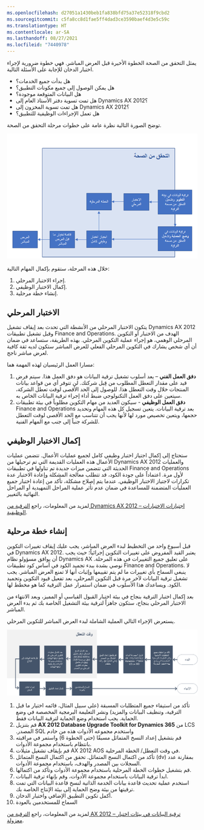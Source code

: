 ```yaml
---
ms.openlocfilehash: d27051a1430beb1fa838bfd75a37e52318f9cbd2
ms.sourcegitcommit: c5fa8cc8d1fae5ff4dad3ce3590baef4d3e5c59c
ms.translationtype: HT
ms.contentlocale: ar-SA
ms.lasthandoff: 08/27/2021
ms.locfileid: "7440978"
---
```

يمثل التحقق من الصحة الخطوة الأخيرة قبل العرض المباشر. فهي خطوة ضرورية لإجراء اختبار الدخان للإجابة على الأسئلة التالية.

- هل بدأت جميع الخدمات؟
- هل يمكن الوصول إلى جميع مكونات التطبيق؟
- هل البيانات المتوقعة موجودة؟
- هل تمت تسوية دفتر الأستاذ العام إلى Dynamics AX 2012؟
- هل تمت تسوية المخزون إلى Dynamics AX 2012؟
- هل تعمل الإجراءات الوظيفية للتطبيق؟


توضح الصورة التالية نظرة عامة على خطوات مرحلة التحقق من الصحة. 
 
[![يوضح الرسم التخطيطي نظرة عامة على خطوات مرحلة التحقق من الصحة.](../media/validate.png)](../media/validate.png#lightbox)

خلال هذه المرحلة، ستقوم بإكمال المهام التالية:

1.  إجراء الاختبار المرحلي.
2.  إكمال الاختبار الوظيفي.
3.  إنشاء خطة مرحلية.

## <a name="cutover-testing"></a>الاختبار المرحلي
يتكون الاختبار المرحلي من الأنشطة التي تحدث بعد إيقاف تشغيل Dynamics AX 2012 وقبل تشغيل تطبيقات Finance and Operations. الهدف من الاختبار أو التكوين المرحلي الوهمي‬، هو إجراء عملية التكوين المرحلي. بهذه الطريقة، ستساعد في ضمان أن أي شخص يشارك في التكوين المرحلي الفعلي للعرض المباشر ستكون لديه ثقة كافية لعرض مباشر ناجح. 

مسارا العمل الرئيسيان لهذه المهمة هما:

1.  **دفق العمل الفني** – يعد أسلوب تشغيل ترقية البيانات هو دفق العمل هذا. سيتم فرض قيد على مقدار التعطل المطلوب من قِبل شركتك. لن تتوفر أي من قواعد بيانات المنتجات خلال وقت التعطل هذا. للوصول إلى الحد الأقصى لوقت تعطل الشركة، سيتعين على دفق العمل التكنولوجي ضبط أداء إجراء ترقية البيانات الخاص به.
2.  **دفق العمل الوظيفي** - سيكون العديد من مهام التكوين مطلوباً في بيئة تطبيقات Finance and Operations بعد ترقية البيانات. يتعين تسجيل كل هذه المهام وتحديد حجمها، ويتعين تخصيص مورد لها لأنها يجب أن تتناسب مع الحد الأقصى لوقت التعطل للشركة جنباً إلى جنب مع المهام الفنية.

## <a name="complete-functional-testing"></a>إكمال الاختبار الوظيفي
ستحتاج إلى إكمال اجتياز اختبار وظيفي كامل لجميع عمليات الأعمال. تتضمن عمليات الأعمال هذه العمليات القديمة التي تم ترحيلها من Dynamics AX 2012 والعمليات الحديثة التي تتضمن ميزات جديدة تم تناولها في تطبيقات Finance and Operations لأول مرة. اعتماداً على جودة الكود، قد تتطلب معالجة المشكلة وإعادة الاختبار عدة تكرارات لاجتياز الاختبار الوظيفي. عندما يتم إصلاح مشكلة، تأكد من إعادة اختبار جميع العمليات المتضمنة للمساعدة في ضمان عدم تأثر عملية المراحل التمهيدية أو المراحل النهائية بالتغيير.

لمزيد من المعلومات، راجع [الترقية من Dynamics AX 2012 – اجتيازات الاختبارات الوظيفية](/dynamics365/fin-ops-core/dev-itpro/migration-upgrade/upgrade-functional-validation/?azure-portal=true).

## <a name="create-a-cutover-plan"></a>إنشاء خطة مرحلية
قبل أسبوع واحد من التخطيط لبدء العرض المباشر، يجب عليك إيقاف تغييرات التكوين في Dynamics AX 2012. يعتبر القيد المفروض على تغييرات التكوين إجرائياً؛ حيث يجب أن يوافق مسؤولو نظام Dynamics AX على تعليق جميع التغييرات في هذه المرحلة. نوصي بشدة ببدء تجميد الكود في أساس كود تطبيقات Finance and Operations. لا ينبغي السماح بأي تغييرات ما لم يتم تقييمها وإثبات أنها لا تمنع العرض المباشر. يجب تشغيل ترقية البيانات لآخر مرة قبل التكوين المرحلي، بعد تفعيل قيود التكوين وتجميد الكود. ويساعدك هذا الأسلوب في ضمان استمرار عمل الترقية كما هو مخطط لها.

بعد إكمال اختبار الترقية بنجاح في بيئة اختبار القبول القياسي أو المميز، وبعد الانتهاء من الاختبار المرحلي بنجاح، ستكون جاهزاً لترقية بيئة التشغيل الخاصة بك ثم بدء العرض المباشر.

يستعرض الإجراء التالي العملية الشاملة لبدء العرض المباشر للتكوين المرحلي.

 [![الرسم التخطيطي لعملية بدء العرض المباشر للتكوين المرحلي.](../media/go-live.png)](../media/go-live.png#lightbox)


1.  تأكد من استيفاء جميع المتطلبات المسبقة (على سبيل المثال، قائمه اختيار ما قبل الترقية، وتنظيف البيانات والمزيد) ونشر التعليمة البرمجية المخصصة‬ في وضع الحماية. يجب استخدام وضع الحماية لترقية البيانات فقط.
2.  قم بتنزيل **AX 2012 Database Upgrade Toolkit for Dynamics 365** من LCS واستخدم ‏‫مجموعه الأدوات هذه من خادم SQL المصدر.
3.  قم بتشغيل إعداد النسخ المتماثل مسبقًا (حتى الخطوة 6) واستمر في مراقبته بانتظام باستخدام مجموعة الأدوات.
4.  قم بإيقاف تشغيل مثيلات AX 2012 AOS في وقت التعطل/ الخطة المرحلية.
5.  تأكد من اكتمال النسخ المتماثل. تحقق من اكتمال النسخ المتماثل (dv) بمقارنة عدد السجلات بين المصدر والهدف، باستخدام مجموعة الأدوات.
6.  قم بتشغيل خطوات الخطة المرحلية باستخدام مجموعة الأدوات وتأكد من اكتمالها.
7.  ابدأ ترقية البيانات باستخدام مجموعة الأدوات، وقم بإنهاء ترقية البيانات.
8.  استخدم عملية تحديث قاعدة بيانات الخدمة الذاتية لنسخ قاعدة البيانات التي تمت ترقيتها من بيئة وضح الحماية إلى بيئة الإنتاج الخاصة بك.
9.  أكمل تكوين التطبيق الإضافي واختبار الدخان.
10. السماح للمستخدمين بالعودة


لمزيد من المعلومات، راجع [الترقية من AX 2012 – ترقية البيانات في بيئات اختبار معزولة](/dynamics365/fin-ops-core/dev-itpro/migration-upgrade/upgrade-data-sandbox/?azure-portal=true).


